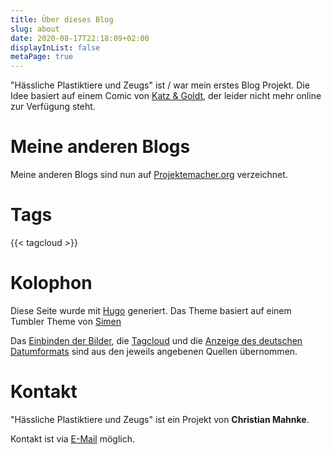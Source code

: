```yaml
---
title: Über dieses Blog
slug: about
date: 2020-08-17T22:18:09+02:00
displayInList: false
metaPage: true
---
```


"Hässliche Plastiktiere und Zeugs" ist / war mein erstes Blog Projekt.
Die Idee basiert auf einem Comic von [Katz & Goldt](https://katzundgoldt.de/), der leider nicht mehr online zur Verfügung steht.

# Meine anderen Blogs

Meine anderen Blogs sind nun auf [Projektemacher.org](https://projektemacher.org/) verzeichnet.

# Tags

{{< tagcloud >}}

# Kolophon
Diese Seite wurde mit [Hugo](https://gohugo.io/) generiert. Das Theme basiert auf einem Tumbler Theme von <a href="http://dailymeh.tumblr.com/">Simen</a>

Das [Einbinden der Bilder](https://gitlab.com/kaushalmodi/hugo-theme-refined/blob/master/layouts/shortcodes/figure.html), die [Tagcloud](http://www.johann-oberdorfer.eu/blog/2020/02/23/20-02-23_tag_cloud_for_hugo/) und die [Anzeige des deutschen Datumformats](https://pfischbeck.de/en/posts/multilingual-dates-in-hugo/) sind aus den jeweils angebenen Quellen übernommen.

# Kontakt

"Hässliche Plastiktiere und Zeugs" ist ein Projekt von **Christian Mahnke**.

Kontakt ist via [E-Mail](mailto:haesslicheplastiktiereundzeugs@projektemacher.org) möglich.
